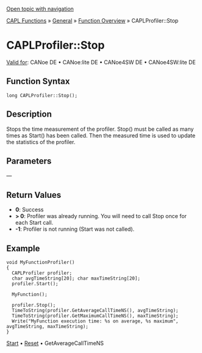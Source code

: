 [Open topic with navigation](../../../../../CANoeDEFamily.htm#Topics/CAPLFunctions/Other/Methods/CAPLfunctionCAPLProfilerStop.md)

[CAPL Functions](../../CAPLfunctions.md) » [General](../CAPLGeneralStartPage.md) » [Function Overview](../CAPLfunctionsGeneralOverview.md) » CAPLProfiler::Stop

# CAPLProfiler::Stop

[Valid for](../../../Shared/FeatureAvailability.md): CANoe DE • CANoe:lite DE • CANoe4SW DE • CANoe4SW:lite DE

## Function Syntax

```plaintext
long CAPLProfiler::Stop();
```

## Description

Stops the time measurement of the profiler. Stop() must be called as many times as Start() has been called. Then the measured time is used to update the statistics of the profiler.

## Parameters

—

## Return Values

- **0**: Success
- **> 0**: Profiler was already running. You will need to call Stop once for each Start call.
- **-1**: Profiler is not running (Start was not called).

## Example

```plaintext
void MyFunctionProfiler()
{
  CAPLProfiler profiler;
  char avgTimeString[20]; char maxTimeString[20];
  profiler.Start();

  MyFunction();

  profiler.Stop();
  TimeToString(profiler.GetAverageCallTimeNS(), avgTimeString);
  TimeToString(profiler.GetMaximumCallTimeNS(), maxTimeString);
  Write("MyFunction execution time: %s on average, %s maximum", avgTimeString, maxTimeString);
}
```

[Start](CAPLfunctionCAPLProfilerStart.md) • [Reset](CAPLfunctionCAPLProfilerReset.md) • GetAverageCallTimeNS
